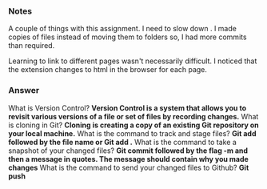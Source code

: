 ### Notes
A couple of things with this assignment.  I need to slow down .  I made copies of files instead of moving them to folders so, I had more commits than required.

Learning to link to different pages wasn't necessarily difficult. I noticed that the extension changes to html in the browser for each page.

### Answer

What is Version Control? **Version Control is a system that allows you to revisit various versions of a file or set of files by recording changes.**
What is cloning in Git? **Cloning is creating a copy of an existing Git repository on your local machine.**
What is the command to track and stage files? **Git add followed by the file name or Git add .**
What is the command to take a snapshot of your changed files? **Git commit followed by the flag -m and then a message in quotes. The message should contain why you made changes**
What is the command to send your changed files to Github? **Git push**
